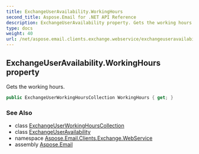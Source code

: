 ```yaml
---
title: ExchangeUserAvailability.WorkingHours
second_title: Aspose.Email for .NET API Reference
description: ExchangeUserAvailability property. Gets the working hours
type: docs
weight: 40
url: /net/aspose.email.clients.exchange.webservice/exchangeuseravailability/workinghours/
---
```

## ExchangeUserAvailability.WorkingHours property

Gets the working hours.

```csharp
public ExchangeUserWorkingHoursCollection WorkingHours { get; }
```

### See Also

* class [ExchangeUserWorkingHoursCollection](../../exchangeuserworkinghourscollection/)
* class [ExchangeUserAvailability](../)
* namespace [Aspose.Email.Clients.Exchange.WebService](../../exchangeuseravailability/)
* assembly [Aspose.Email](../../../)


